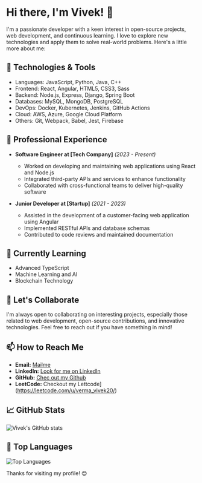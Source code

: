 # Hi there, I'm Vivek! 👋

I'm a passionate developer with a keen interest in open-source projects, web development, and continuous learning. I love to explore new technologies and apply them to solve real-world problems. Here's a little more about me:

## 🚀 Technologies & Tools

- Languages: JavaScript, Python, Java, C++
- Frontend: React, Angular, HTML5, CSS3, Sass
- Backend: Node.js, Express, Django, Spring Boot
- Databases: MySQL, MongoDB, PostgreSQL
- DevOps: Docker, Kubernetes, Jenkins, GitHub Actions
- Cloud: AWS, Azure, Google Cloud Platform
- Others: Git, Webpack, Babel, Jest, Firebase

## 💼 Professional Experience

- **Software Engineer at [Tech Company]** *(2023 - Present)*
  - Worked on developing and maintaining web applications using React and Node.js
  - Integrated third-party APIs and services to enhance functionality
  - Collaborated with cross-functional teams to deliver high-quality software

- **Junior Developer at [Startup]** *(2021 - 2023)*
  - Assisted in the development of a customer-facing web application using Angular
  - Implemented RESTful APIs and database schemas
  - Contributed to code reviews and maintained documentation

## 🌱 Currently Learning

- Advanced TypeScript
- Machine Learning and AI
- Blockchain Technology

## 👯 Let's Collaborate

I'm always open to collaborating on interesting projects, especially those related to web development, open-source contributions, and innovative technologies. Feel free to reach out if you have something in mind!

## 📫 How to Reach Me

- **Email:** [Mailme](mailto:iamvivek1602.com)
- **LinkedIn:** [Look for me on LinkedIn](https://linkedin.com/in/vivekkverma20)
- **GitHub:** [Chec out my Github](https://github.com/ucancallmevivek)
- **LeetCode:** Checkout my Lettcode](https://leetcode.com/u/verma_vivek20/)
  
## 📈 GitHub Stats

![Vivek's GitHub stats](https://github-readme-stats.vercel.app/api?username=ucancallmevivek&show_icons=true&theme=radical)

## 🎨 Top Languages

![Top Languages](https://github-readme-stats.vercel.app/api/top-langs/?username=ucancallmevivek&layout=compact&theme=radical)

Thanks for visiting my profile! 😊
